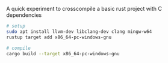 A quick experiment to crosscompile a basic rust project with C dependencies

```sh
# setup
sudo apt install llvm-dev libclang-dev clang mingw-w64
rustup target add x86_64-pc-windows-gnu

# compile
cargo build --target x86_64-pc-windows-gnu
```
